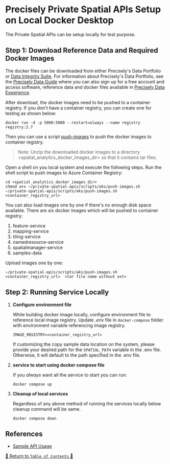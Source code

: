 # Precisely Private Spatial APIs Setup on Local Docker Desktop

The Private Spatial APIs can be setup locally for test purpose.

## Step 1: Download Reference Data and Required Docker Images

The docker files can be downloaded from either Precisely's Data Portfolio or [Data Integrity Suite](https://cloud.precisely.com/). For information about Precisely's Data Portfolio,
see the [Precisely Data Guide](https://dataguide.precisely.com/) where you can also sign up for a free account and
access software, reference data and docker files available in [Precisely Data Experience](https://data.precisely.com/).

After download, the docker images need to be pushed to a container registry. If you don't have a container registry, you can create one for testing as shown below:
   ```
   docker run -d -p 5000:5000 --restart=always --name registry registry:2.7
   ```
Then you can use a script [push-images](../scripts/aks/push-images.sh) to push the docker images to container registry.
> Note: Unzip the downloaded docker images to a directory <spatial_analytics_docker_images_dir> so that it contains tar files.

Open a shell on you local system and execute the following steps.
Run the shell script to push images to Azure Container Registry:
```shell
cd <spatial_analytics_docker_images_dir>
chmod a+x ~/private-spatial-apis/scripts/aks/push-images.sh
~/private-spatial-apis/scripts/aks/push-images.sh <container_registry_url>
```
You can also load images one by one if there's no enough disk space available.
There are six docker images which will be pushed to container registry:
1. feature-service
2. mapping-service
3. tiling-service
4. namedresource-service
5. spatialmanager-service
6. samples-data

Upload images one by one:
```shell
~/private-spatial-apis/scripts/aks/push-images.sh <container_registry_url>  <tar file name without ext>
```


## Step 2: Running Service Locally

1. **Configure environment file**

   While building docker image locally, configure environment file to reference local image registry. Update _.env_ file in
      `docker-compose` folder with environment variable referencing image registry.
   ```properties
   IMAGE_REGISTRY=<container_registry_url>
   ```

   If customizing the copy sample data location on the system, please provide your desired path for the `SPATIAL_PATH` variable in the .env file. Otherwise, it will default to the path specified in the .env file.

2. **service to start using docker compose file**

   If you *always* want all the service to start you can run:
   ```
   docker compose up
   ```
3. **Cleanup of local services**

   Regardless of any above method of running the services locally below cleanup command will be same.

   ```shell
   docker compose down
   ```

## References

- [Sample API Usage](../charts/private-spatial-apis/README.md)

[🔗 Return to `Table of Contents` 🔗](../README.md##)